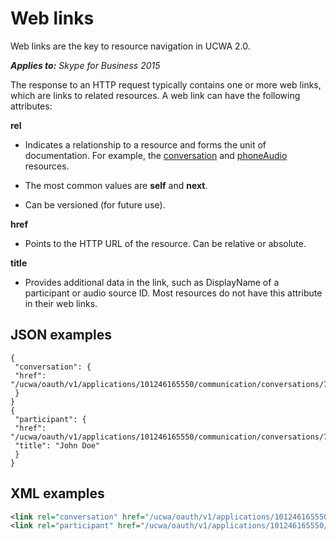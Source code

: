 
# Web links
Web links are the key to resource navigation in UCWA 2.0.


 _**Applies to:** Skype for Business 2015_

The response to an HTTP request typically contains one or more web links, which are links to related resources. A web link can have the following attributes:

 **rel**

- Indicates a relationship to a resource and forms the unit of documentation. For example, the [conversation](conversation_ref.md) and [phoneAudio](phoneAudio_ref.md) resources.
 
- The most common values are **self** and **next**.
 
- Can be versioned (for future use).
 
 **href**

- Points to the HTTP URL of the resource. Can be relative or absolute.
 
 **title**

- Provides additional data in the link, such as DisplayName of a participant or audio source ID. Most resources do not have this attribute in their web links.
 

## JSON examples


```
{
 "conversation": {
 "href": "/ucwa/oauth/v1/applications/101246165550/communication/conversations/7c5c",
 }
}
{
 "participant": {
 "href": "/ucwa/oauth/v1/applications/101246165550/communication/conversations/7c5c/participants/johndoe@contoso.com",
 "title": "John Doe"
 }
}

```


## XML examples


```XML
<link rel="conversation" href="/ucwa/oauth/v1/applications/101246165550/communication/conversations/7c5c/" />
<link rel="participant" href="/ucwa/oauth/v1/applications/101246165550/communication/conversations/7c5c/participants/johndoe@contoso.com" title="John Doe" />

```

